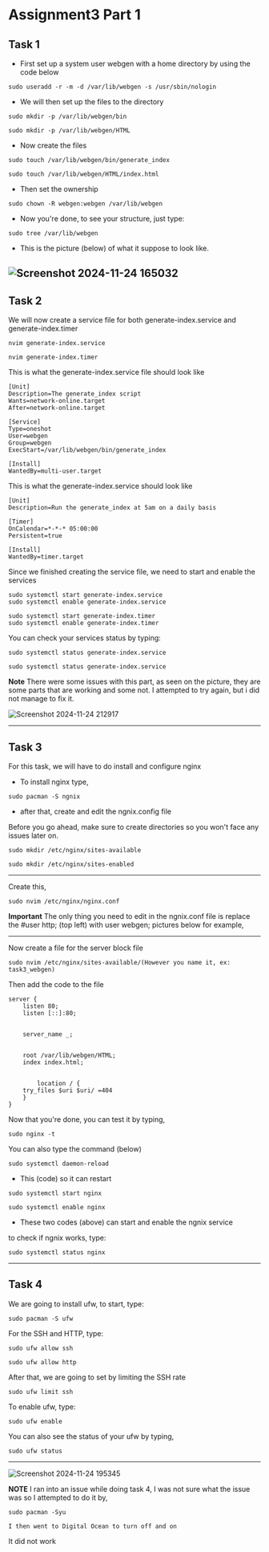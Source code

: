 # Assignment3 Part 1


## Task 1

- First set up a system user webgen with a home directory by using the code below
```
sudo useradd -r -m -d /var/lib/webgen -s /usr/sbin/nologin
```

- We will then set up the files to the directory
```
sudo mkdir -p /var/lib/webgen/bin
```
```
sudo mkdir -p /var/lib/webgen/HTML
```
- Now create the files 
```
sudo touch /var/lib/webgen/bin/generate_index
```
```
sudo touch /var/lib/webgen/HTML/index.html
```
- Then set the ownership
```
sudo chown -R webgen:webgen /var/lib/webgen
```
- Now you're done, to see your structure, just type:
```
sudo tree /var/lib/webgen
```
- This is the picture (below) of what it suppose to look like.

![Screenshot 2024-11-24 165032](https://github.com/user-attachments/assets/61039e21-ad09-4157-a877-f3a9b027b071)
----
## Task 2

We will now create a service file for both generate-index.service and generate-index.timer
```
nvim generate-index.service
```
```
nvim generate-index.timer
```
This is what the generate-index.service file should look like
```
[Unit]
Description=The generate_index script 
Wants=network-online.target
After=network-online.target

[Service]
Type=oneshot
User=webgen
Group=webgen
ExecStart=/var/lib/webgen/bin/generate_index

[Install]
WantedBy=multi-user.target
```
This is what the generate-index.service should look like
```
[Unit]
Description=Run the generate_index at 5am on a daily basis

[Timer]
OnCalendar=*-*-* 05:00:00
Persistent=true

[Install]
WantedBy=timer.target
```
Since we finished creating the service file, we need to start and enable the services
```
sudo systemctl start generate-index.service
sudo systemctl enable generate-index.service

sudo systemctl start generate-index.timer
sudo systemctl enable generate-index.timer
```
You can check your services status by typing:
```
sudo systemctl status generate-index.service
```
```
sudo systemctl status generate-index.service
```
**Note** There were some issues with this part, as seen on the picture, they are some parts that are working and some not. I attempted to try again, but i did not manage to fix it.

![Screenshot 2024-11-24 212917](https://github.com/user-attachments/assets/881dec7a-afc6-4271-b6bc-116ca281c385)

----
## Task 3

For this task, we will have to do install and configure nginx
- To install nginx type, 
```
sudo pacman -S ngnix
```
- after that, create and edit the ngnix.config file

Before you go ahead, make sure to create directories so you won't face any issues later on.
```
sudo mkdir /etc/nginx/sites-available
```
```
sudo mkdir /etc/nginx/sites-enabled
```
----
Create this,
```
sudo nvim /etc/nginx/nginx.conf
```
**Important** The only thing you need to edit in the ngnix.conf file is replace the #user http; (top left) with user webgen; pictures below for example,

----

Now create a file for the server block file
```
sudo nvim /etc/nginx/sites-available/(However you name it, ex: task3_webgen)
```
Then add the code to the file 
```
server {
    listen 80;
    listen [::]:80;


    server_name _;


    root /var/lib/webgen/HTML;
    index index.html;


    	location / {
	try_files $uri $uri/ =404
    }
}
```
Now that you're done, you can test it by typing,
```
sudo nginx -t
```
You can also type the command (below)
```
sudo systemctl daemon-reload
```
- This (code) so it can restart
```
sudo systemctl start nginx
```
```
sudo systemctl enable nginx
```
- These two codes (above) can start and enable the ngnix service

to check if ngnix works, type:
```
sudo systemctl status nginx
```
----
## Task 4

We are going to install ufw, to start, type:
```
sudo pacman -S ufw
```
For the SSH and HTTP, type:
```
sudo ufw allow ssh
```
```
sudo ufw allow http
```
After that, we are going to set by limiting the SSH rate
```
sudo ufw limit ssh
```
To enable ufw, type:
```
sudo ufw enable
```
You can also see the status of your ufw by typing,
```
sudo ufw status
```
----
![Screenshot 2024-11-24 195345](https://github.com/user-attachments/assets/d626e3ec-189c-4cfa-836a-97a28940b417)

**NOTE** I ran into an issue while doing task 4, I was not sure what the issue was so I attempted to do it by,
```
sudo pacman -Syu
```
```
I then went to Digital Ocean to turn off and on
```
It did not work


